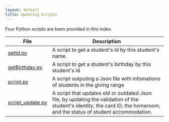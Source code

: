 ```yaml
---
layout: default
title: Updating Scripts
---
```


Four Python scripts are been provided in this index.

| File                                   | Description                                                                                                                                                                       |
| -------------------------------------- | --------------------------------------------------------------------------------------------------------------------------------------------------------------------------------- |
| [getId.py](https://kcishacker.github.io/StudList/update/getId.py)                 | A script to get a student's Id by this student's name.                                                                                                                            |
| [getBirthday.py](https://kcishacker.github.io/StudList/update/getBirthday.py)     | A script to get a student's birthday by this student's Id                                                                                                                         |
| [script.py](https://kcishacker.github.io/StudList/update/script.py)               | A script outputing a Json file with infomations of students in the giving range                                                                                                   |
| [script_update.py](https://kcishacker.github.io/StudList/update/script_update.py) | A script that updates old or outdated Json file, by updating the validation of the student's identity, the card ID, the homeroom, and the status of student accommodation. |














